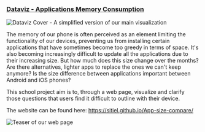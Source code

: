 
### [Dataviz - Applications Memory Consumption](https://github.com/Sitiel/App-size-compare)

![Dataviz Cover - A simplified version of our main visualization](6-thumbnail.png)

The memory of our phone is often perceived as an element limiting the functionality of our devices, preventing us from installing certain applications that have sometimes become too greedy in terms of space. It's also becoming increasingly difficult to update all the applications due to their increasing size. But how much does this size change over the months? Are there alternatives, lighter apps to replace the ones we can't keep anymore? Is the size difference between applications important between Android and iOS phones?

This school project aim is to, through a web page, visualize and clarify those questions that users find it difficult to outline with their device.

The website can be found here: https://sitiel.github.io/App-size-compare/

![Teaser of our web page](6-teaser.gif)
